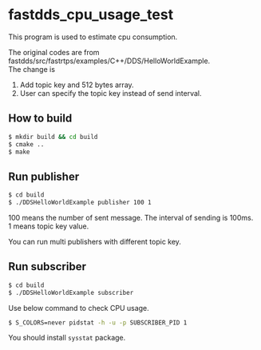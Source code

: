 # fastdds_cpu_usage_test
This program is used to estimate cpu consumption.   

The original codes are from fastdds/src/fastrtps/examples/C++/DDS/HelloWorldExample.  
The change is 
1. Add topic key and 512 bytes array.
2. User can specify the topic key instead of send interval.

## How to build  

```bash
$ mkdir build && cd build
$ cmake ..
$ make
```

## Run publisher

```bash
$ cd build
$ ./DDSHelloWorldExample publisher 100 1
```
100 means the number of sent message. The interval of sending is 100ms.  
1 means topic key value.  

You can run multi publishers with different topic key.

## Run subscriber
```bash
$ cd build
$ ./DDSHelloWorldExample subscriber
```
Use below command to check CPU usage.   
```bash
$ S_COLORS=never pidstat -h -u -p SUBSCRIBER_PID 1
```
You should install `sysstat` package.  

